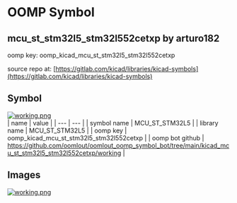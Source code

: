 # OOMP Symbol  
## mcu_st_stm32l5_stm32l552cetxp  by arturo182  
  
oomp key: oomp_kicad_mcu_st_stm32l5_stm32l552cetxp  
  
source repo at: [https://gitlab.com/kicad/libraries/kicad-symbols](https://gitlab.com/kicad/libraries/kicad-symbols)  
## Symbol  
  
[![working.png](working_600.png)](working.png)  
| name | value | 
| --- | --- | 
| symbol name | MCU_ST_STM32L5 | 
| library name | MCU_ST_STM32L5 | 
| oomp key | oomp_kicad_mcu_st_stm32l5_stm32l552cetxp | 
| oomp bot github | https://github.com/oomlout/oomlout_oomp_symbol_bot/tree/main/kicad_mcu_st_stm32l5_stm32l552cetxp/working | 
## Images  
  
[![working.png](working_140.png)](working.png)  
